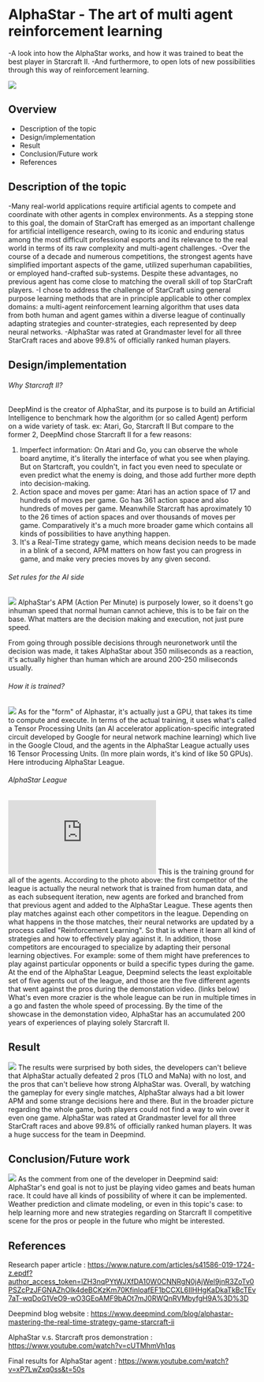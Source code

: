 # AlphaStar - The art of multi agent reinforcement learning
  -A look into how the AlphaStar works, and how it was trained to beat the best player in Starcraft II. 
  -And furthermore, to open lots of new possibilities through this way of reinforcement learning.

![](https://rtsgaming.com/wp-content/uploads/2019/07/Starcraft-2-Deep-Mind-AI-Online-AlphaStar.png)

## Overview
  - Description of the topic 
  - Design/implementation 
  - Result 
  - Conclusion/Future work 
  - References

## Description of the topic 
  -Many real-world applications require artificial agents to compete and coordinate with other agents in complex environments. As a stepping stone to this goal, the domain of StarCraft has emerged as an important challenge for artificial intelligence research, owing to its iconic and enduring status among the most difficult professional esports and its relevance to the real world in terms of its raw complexity and multi-agent challenges. 
  -Over the course of a decade and numerous competitions, the strongest agents have simplified important aspects of the game, utilized superhuman capabilities, or employed hand-crafted sub-systems. Despite these advantages, no previous agent has come close to matching the overall skill of top StarCraft players. 
  -I chose to address the challenge of StarCraft using general purpose learning methods that are in principle applicable to other complex domains: a multi-agent reinforcement learning algorithm that uses data from both human and agent games within a diverse league of continually adapting strategies and counter-strategies, each represented by deep neural networks. 
  -AlphaStar was rated at Grandmaster level for all three StarCraft races and above 99.8% of officially ranked human players.

## Design/implementation

###### Why Starcraft II? 
  DeepMind is the creator of AlphaStar, and its purpose is to build an Artificial Intelligence to benchmark how the algorithm (or so called Agent) perform on a wide variety of task.
  ex: Atari, Go, Starcraft II
  But compare to the former 2, DeepMind chose Starcraft II for a few reasons:
1. Imperfect information: On Atari and Go, you can observe the whole board anytime, it's literally the interface of what you see when playing. But on Startcraft, you couldn't, in fact you even need to speculate or even predict what the enemy is doing, and those add further more depth into decision-making.
2. Action space and moves per game: Atari has an action space of 17 and hundreds of moves per game. Go has 361 action space and also hundreds of moves per game. Meanwhile Starcraft has aproximately 10 to the 26 times of action spaces and over thousands of moves per game. Comparatively it's a much more broader game which contains all kinds of possibilities to have anything happen.
3. It's a Real-Time strategy game, which means decision needs to be made in a blink of a second, APM matters on how fast you can progress in game, and make very precies moves by any given second.

###### Set rules for the AI side
![](https://assets-global.website-files.com/621e749a546b7592125f38ed/62271f5159c05b00cb86acbb_AlphaStar%2009.jpg)
  AlphaStar's APM (Action Per Minute) is purposely lower, so it doens't go inhuman speed that normal human cannot achieve, this is to be fair on the base. What matters are the decision making and execution, not just pure speed.

  From going through possible decisions through neuronetwork until the decision was made, it takes AlphaStar about 350 miliseconds as a reaction, it's actually higher than human which are around 200-250 miliseconds usually.

###### How it is trained?
![](https://assets-global.website-files.com/621e749a546b7592125f38ed/62271e2f604e640534eeca99_AlphaStar%2003.gif)
  As for the "form" of Alphastar, it's actually just a GPU, that takes its time to compute and execute.
  In terms of the actual training, it uses what's called a Tensor Processing Units (an AI accelerator application-specific integrated circuit developed by Google for neural network machine learning) which live in the Google Cloud, and the agents in the AlphaStar League actually uses 16 Tensor Processing Units. (In more plain words, it's kind of like 50 GPUs). Here introducing AlphaStar League.

###### AlphaStar League 
![](https://tweakers.net/nieuws/148360/professionele-starcraft-ii-speler-verliest-toernooi-van-deepminds-ai-alphastar.html)
  This is the training ground for all of the agents. According to the photo above: the first competitor of the league is actually the neural network that is trained from human data, and as each subsequent iteration, new agents are forked and branched from that previous agent and added to the AlphaStar League. These agents then play matches against each other competitors in the league. 
  Depending on what happens in the those matches, their neural networks are updated by a process called "Reinforcement Learning". So that is where it learn all kind of strategies and how to effectively play against it. 
  In addition, those competitors are encouraged to specialize by adapting their personal learning objectives. For example: some of them might have preferences to play against particular opponents or build a specific types during the game.
  At the end of the AlphaStar League, Deepmind selects the least exploitable set of five agents out of the league, and those are the five different agents that went against the pros during the demonstation video. (links below)
  What's even more crazier is the whole league can be run in multiple times in a go and fasten the whole speed of processing. By the time of the showcase in the demonstation video, AlphaStar has an accumulated 200 years of experiences of playing solely Starcraft II.
  
## Result 
![](https://user-images.githubusercontent.com/96692658/186757826-79b053ee-5c7b-49ba-a70a-6a97d13bb951.PNG)
  The results were surprised by both sides, the developers can't believe that AlphaStar actually defeated 2 pros (TLO and MaNa) with no lost, and the pros that can't believe how strong AlphaStar was. Overall, by watching the gameplay for every single matches, AlphaStar always had a bit lower APM and some strange decisions here and there. But in the broader picture regarding the whole game, both players could not find a way to win over it even one game.
  AlphaStar was rated at Grandmaster level for all three StarCraft races and above 99.8% of officially ranked human players.
  It was a huge success for the team in Deepmind.

## Conclusion/Future work 
![](https://user-images.githubusercontent.com/96692658/186760534-b9fbd1f9-f0a4-4e9c-9f38-66c50ae7d4bb.jpg)
  As the comment from one of the developer in Deepmind said: AlphaStar's end goal is not to just be playing video games and beats human race. It could have all kinds of possibility of where it can be implemented. Weather prediction and climate modeling, or even in this topic's case: to help learning more and new strategies regarding on Starcraft II competitive scene for the pros or people in the future who might be interested.

## References
  Research paper article : https://www.nature.com/articles/s41586-019-1724-z.epdf?author_access_token=lZH3nqPYtWJXfDA10W0CNNRgN0jAjWel9jnR3ZoTv0PSZcPzJFGNAZhOlk4deBCKzKm70KfinloafEF1bCCXL6IIHHgKaDkaTkBcTEv7aT-wqDoG1VeO9-wO3GEoAMF9bAOt7mJ0RWQnRVMbyfgH9A%3D%3D
  
  Deepmind blog website : https://www.deepmind.com/blog/alphastar-mastering-the-real-time-strategy-game-starcraft-ii
  
  AlphaStar v.s. Starcraft pros demonstration : https://www.youtube.com/watch?v=cUTMhmVh1qs
  
  Final results for AlphaStar agent : https://www.youtube.com/watch?v=xP7LwZxq0ss&t=50s
